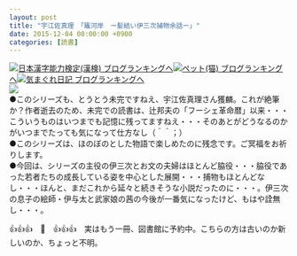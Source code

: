 ```yaml
---
layout: post
title: "宇江佐真理　「竈河岸　ー髪結い伊三次捕物余話ー」"
date: 2015-12-04 00:00:00 +0900
categories: [読書]
---
```


[![](/syuusyuu9701/assets/images/宇江佐真理-「竈河岸-ー髪結い伊三次捕物余話ー」-br_c_3028_1.gif)](http://blog.with2.net/link.php?1659096:3028 "日本漢字能力検定(漢検) ブログランキングへ")[日本漢字能力検定(漢検) ブログランキングへ](http://blog.with2.net/link.php?1659096:3028)[![](/syuusyuu9701/assets/images/宇江佐真理-「竈河岸-ー髪結い伊三次捕物余話ー」-br_c_1348_1.gif)](http://blog.with2.net/link.php?1659096:1348 "ペット(猫) ブログランキングへ")[ペット(猫) ブログランキングへ](http://blog.with2.net/link.php?1659096:1348)[![](/syuusyuu9701/assets/images/宇江佐真理-「竈河岸-ー髪結い伊三次捕物余話ー」-br_c_9257_1.gif)](http://blog.with2.net/link.php?1659096:9257 "気まぐれ日記 ブログランキングへ")[気まぐれ日記 ブログランキングへ](http://blog.with2.net/link.php?1659096:9257)  
![](/syuusyuu9701/assets/images/宇江佐真理-「竈河岸-ー髪結い伊三次捕物余話ー」-abbeeb5d34b85a1737519c2a0dcbc353.jpg)  
●このシリーズも、とうとう未完ですねえ、宇江佐真理さん獲麟。これが絶筆か？作者逝去のため、未完での読書は、辻邦夫の「フーシェ革命暦」以来・・・こういうものはいつまでも記憶に残ってますねえ・・・そのあとがどうなるのかがいつまでたっても気になって仕方なし（＾＾；）  
●このシリーズは、ほのぼのとした物語で楽しめたのに残念です。ご冥福をお祈りします。  
●今回は、シリーズの主役の伊三次とお文の夫婦はほとんど脇役・・・脇役であった若者たちの成長している姿を中心とした展開・・・捕物もほとんどなし・・・ほんと、まだこれから延々と続きそうな小説だったのに・・・。伊三次の息子の絵師・伊与太と武家娘の茜の今後が一番気になったけど、もはや詮無し・・・。  
  
👍👍👍　🐑　👍👍👍　実はもう一冊、図書館に予約中。こちらの方は古いのか新しいのか、ちょっと不明。  
  